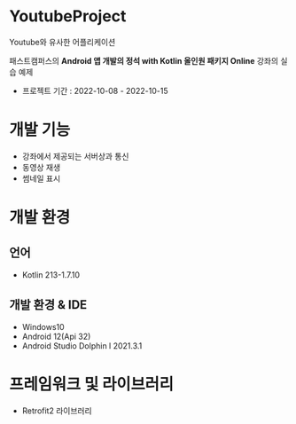 # YoutubeProject
Youtube와 유사한 어플리케이션


패스트캠퍼스의 __Android 앱 개발의 정석 with Kotlin 올인원 패키지 Online__ 강좌의 실습 예제

* 프로젝트 기간 : 2022-10-08 - 2022-10-15

# 개발 기능
* 강좌에서 제공되는 서버상과 통신
* 동영상 재생
* 썸네일 표시

# 개발 환경
## 언어
* Kotlin 213-1.7.10

## 개발 환경 & IDE
* Windows10
* Android 12(Api 32)
* Android Studio Dolphin l 2021.3.1

# 프레임워크 및 라이브러리
* Retrofit2 라이브러리
